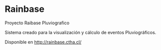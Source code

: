 # Rainbase
Proyecto Raibase Pluviografico 

Sistema creado para la visualización y cálculo de eventos Pluviográficos.

Disponible en
 http://rainbase.ctha.cl/
